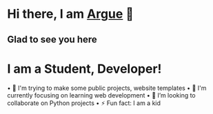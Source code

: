 # Hi there, I am [Argue](https://github.com/Arguee) 👋

## Glad to see you here

# I am a Student, Developer!

• 🎯 I'm trying to make some public projects, website templates
• 💼 I'm currently focusing on learning web development
• 👯 I’m looking to collaborate on Python projects
• ⚡ Fun fact: I am a kid




